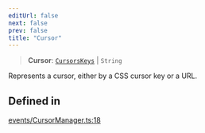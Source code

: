 ```yaml
---
editUrl: false
next: false
prev: false
title: "Cursor"
---
```


> **Cursor**: [`CursorsKeys`](/three.ez/api/type-aliases/cursorskeys/) \| `String`

Represents a cursor, either by a CSS cursor key or a URL.

## Defined in

[events/CursorManager.ts:18](https://github.com/luigidenora/three.ez/blob/57bd50835d7b63a4eed7f77bf46f98834d85a05c/src/events/CursorManager.ts#L18)
